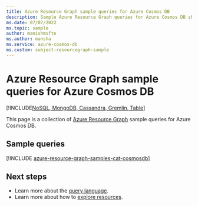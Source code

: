 ```yaml
---
title: Azure Resource Graph sample queries for Azure Cosmos DB
description: Sample Azure Resource Graph queries for Azure Cosmos DB showing use of resource types and tables to access Azure Cosmos DB related resources and properties.
ms.date: 07/07/2022
ms.topic: sample
author: manishmsfte
ms.author: mansha
ms.service: azure-cosmos-db
ms.custom: subject-resourcegraph-sample
---
```

# Azure Resource Graph sample queries for Azure Cosmos DB
[!INCLUDE[NoSQL, MongoDB, Cassandra, Gremlin, Table](includes/appliesto-nosql-mongodb-cassandra-gremlin-table.md)]

This page is a collection of [Azure Resource Graph](/azure/governance/resource-graph/overview) sample queries for Azure Cosmos DB. 

## Sample queries

[!INCLUDE [azure-resource-graph-samples-cat-cosmosdb](./includes/azure-cosmos-db.md)]

## Next steps

- Learn more about the [query language](/azure/governance/resource-graph/concepts/query-language).
- Learn more about how to [explore resources](/azure/governance/resource-graph/concepts/explore-resources).


